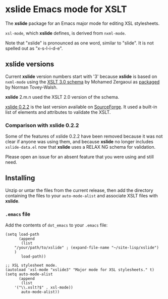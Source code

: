 # xslide Emacs mode for XSLT

The **xslide** package for an Emacs major mode for editing XSL stylesheets.

`xsl-mode`, which **xslide** defines, is derived from `nxml-mode`.

Note that "xslide" is pronounced as one word, similar to "slide".  It
is not spelled out as "x-s-l-i-d-e".

## xslide versions

Current **xslide** version numbers start with '3' because **xslide** is based on `nxml-mode` using the [XSLT 3.0 schema](https://github.com/innovimax/xslt30) by Mohamed Zergaoui as [packaged](https://github.com/ndw/xslt-relax-ng) by Norman Tovey-Walsh.

**xslide** 2.m.n used the XSLT 2.0 version of the schema.

[xslide 0.2.2](https://sourceforge.net/projects/xslide/files/xslide/0.2.2/) is the last version available on [SourceForge](https://sourceforge.net/projects/xslide/). It used a built-in list of elements and attributes to validate the XSLT.

### Comparison with xslide 0.2.2

Some of the features of xslide 0.2.2 have been removed because it was not clear if anyone was using them, and because **xslide** no longer includes `xslide-data.el` now that **xslide** uses a RELAX NG schema for validation.

Please open an issue for an absent feature that you were using and still need.

## Installing

Unzip or untar the files from the current release, then add the directory containing the files to your `auto-mode-alist` and associate XSLT files with **xslide**.

### `.emacs` file

Add the contents of `dot_emacs` to your `.emacs` file:

```elisp
(setq load-path
      (append
       (list
	"/your/path/to/xslide" ; (expand-file-name "~/site-lisp/xslide")
	)
       load-path))

;; XSL stylesheet mode.
(autoload 'xsl-mode "xslide3" "Major mode for XSL stylesheets." t)
(setq auto-mode-alist
      (append
       (list
	'("\\.xslt?$" . xsl-mode))
       auto-mode-alist))
```
